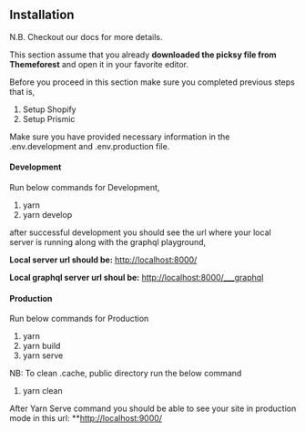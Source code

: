 ## Installation

N.B. Checkout our docs for more details.

This section assume that you already **downloaded the picksy file from Themeforest** and open it in your favorite editor.

Before you proceed in this section make sure you completed previous steps that is,

1. Setup Shopify
2. Setup Prismic

Make sure you have provided necessary information in the .env.development and .env.production file.

#### Development

Run below commands for Development,

1. yarn
2. yarn develop

after successful development you should see the url where your local server is running along with the graphql playground,

**Local server url should be:** [http://localhost:8000/](http://localhost:8000/)

**Local graphql server url shoul be:** [http://localhost:8000/\_\_\_graphql](http://localhost:8000/___graphql)

####

#### Production

Run below commands for Production

1. yarn
2. yarn build
3. yarn serve

NB: To clean .cache, public directory run the below command

1. yarn clean

After Yarn Serve command you should be able to see your site in production mode in this url: \*\*[http://localhost:9000/](http://localhost:8000/)
